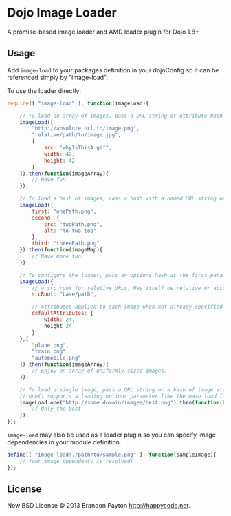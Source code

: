 Dojo Image Loader
=================

A promise-based image loader and AMD loader plugin for Dojo 1.8+

Usage
-----

Add ```image-load``` to your packages definition in your dojoConfig so it can be
referenced simply by "image-load".

To use the loader directly:
```javascript
require([ "image-load" ], function(imageLoad){

	// To load an array of images, pass a URL string or attribute hash for each image
	imageLoad([
		"http://absolute.url.to/image.png",
		"relative/path/to/image.jpg",
		{
			src: "whyIsThisA.gif",
			width: 42,
			height: 42
		}
	]).then(function(imageArray){
		// Have fun.
	});

	// To load a hash of images, pass a hash with a named URL string or attribute hash for each image
	imageLoad({
		first: "onePath.png",
		second: {
			src: "twoPath.png",
			alt: "to two too"
		},
		third: "threePath.png"
	}).then(function(imageMap){
		// Have more fun.	
	});

	// To configure the loader, pass an options hash as the first parameter.
	imageLoad({
		// a src root for relative URLs. May itself be relative or absolute.
		srcRoot: "base/path",

		// Attributes applied to each image when not already specified for the image
		defaultAttributes: {
			width: 24,
			height 24
		}
	},[
		"plane.png",
		"train.png",
		"automobile.png"
	]).then(function(imageArray){
		// Enjoy an array of uniformly-sized images.
	});

	// To load a single image, pass a URL string or a hash of image attributes.
	// one() supports a leading options parameter like the main load function.
	imageLoad.one("http://some.domain/images/best.png").then(function(bestImage){
		// Only the best.	
	});
});
```

```image-load``` may also be used as a loader plugin so you can specify image dependencies in your module definition.
```javascript
define([ "image-load!./path/to/sample.png" ], function(sampleImage){
	// Your image dependency is resolved!
});
```

## License

New BSD License © 2013 Brandon Payton http://happycode.net. 

